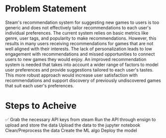 # Problem Statement

Steam's recommendation system for suggesting new games to users is too generic and does not effectively tailor recommendations to each user's individual preferences. The current system relies on basic metrics like genre, user tags, and popularity to make recommendations. However, this results in many users receiving recommendations for games that are not well aligned with their interests. The lack of personalization leads to low engagement with recommendations and missed opportunities to connect users to new games they would enjoy. An improved recommendation system is needed that takes into account a wider range of factors to model user preferences and provide suggestions tailored to each user's tastes. This more robust approach would increase user satisfaction with recommendations and support discovery of previously undiscovered games that suit each user's preferences.

# Steps to Acheive 

✅ Grab the necessary API keys from steam 
Run the API through ensign to upload and store the data 
Upload the data to the jupyter notebook 
Clean/Preprocess the data 
Create the ML algo 
Deploy the model
